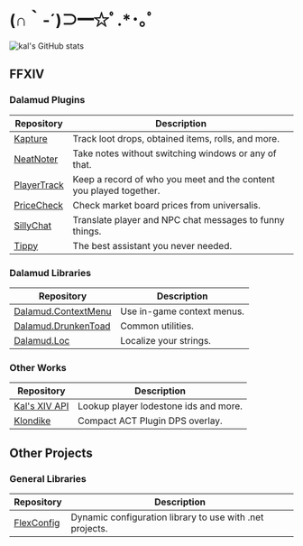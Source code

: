 # (∩｀-´)⊃━☆ﾟ.*･｡ﾟ
![kal's GitHub stats](https://github-readme-stats.vercel.app/api?username=kalilistic&show_icons=true&theme=radical&count_private=true&custom_title=Kal's%20GitHub%20Stats)

## FFXIV

### Dalamud Plugins
Repository|Description
---|---
[Kapture](https://github.com/kalilistic/Kapture)|Track loot drops, obtained items, rolls, and more.
[NeatNoter](https://github.com/kalilistic/NeatNoter)|Take notes without switching windows or any of that.
[PlayerTrack](https://github.com/kalilistic/PlayerTrack)|Keep a record of who you meet and the content you played together.
[PriceCheck](https://github.com/kalilistic/PriceCheck)|Check market board prices from universalis.
[SillyChat](https://github.com/kalilistic/SillyChat)|Translate player and NPC chat messages to funny things.
[Tippy](https://github.com/kalilistic/Tippy)|The best assistant you never needed.

### Dalamud Libraries
Repository|Description
---|---
[Dalamud.ContextMenu](https://github.com/kalilistic/Dalamud.ContextMenu)|Use in-game context menus.
[Dalamud.DrunkenToad](https://github.com/kalilistic/Dalamud.DrunkenToad)|Common utilities.
[Dalamud.Loc](https://github.com/kalilistic/Dalamud.Loc)|Localize your strings.

### Other Works
Repository|Description
---|---
[Kal's XIV API](https://github.com/kalilistic/kal-xiv-api)|Lookup player lodestone ids and more.
[Klondike](https://github.com/kalilistic/klondike)|Compact ACT Plugin DPS overlay.

## Other Projects

### General Libraries
Repository|Description
---|---
[FlexConfig](https://github.com/kalilistic/FlexConfig)|Dynamic configuration library to use with .net projects.  

